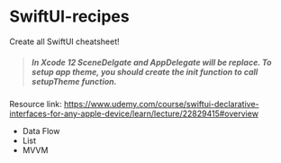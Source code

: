 # SwiftUI-recipes
Create all SwiftUI cheatsheet!

> ##### In Xcode 12 SceneDelgate and AppDelegate will be replace. To setup app theme, you should create the init function to call setupTheme function.
Resource link: https://www.udemy.com/course/swiftui-declarative-interfaces-for-any-apple-device/learn/lecture/22829415#overview 

- Data Flow
- List 
- MVVM
